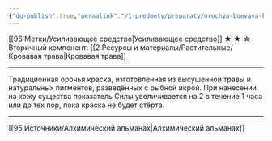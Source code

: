 ```yaml
---
{"dg-publish":true,"permalink":"/1-predmety/preparaty/orochya-boevaya-kraska/"}
---
```


[[96 Метки/Усиливающее средство\|Усиливающее средство]]
★ ★ ☆
Вторичный компонент: [[2 Ресурсы и материалы/Растительные/Кровавая трава\|Кровавая трава]]
___
Традиционная орочья краска, изготовленная из высушенной травы и натуральных пигментов, разведённых с рыбной икрой. При нанесении на кожу существа показатель Силы увеличивается на 2 в течение 1 часа или до тех пор, пока краска не будет стёрта.
___
[[95 Источники/Алхимический альманах\|Алхимический альманах]]